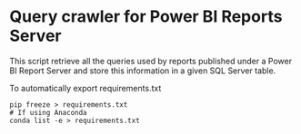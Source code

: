 # Query crawler for Power BI Reports Server

This script retrieve all the queries used by reports published under a Power BI Report Server and store this information in a given SQL Server table.

To automatically export requirements.txt
```
pip freeze > requirements.txt
# If using Anaconda
conda list -e > requirements.txt
```